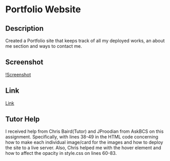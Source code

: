 # Portfolio Website

## Description

Created a Portfolio site that keeps track of all my deployed works, an about me section and ways to contact me.

## Screenshot

[!Screenshot](./portfolio_website.PNG)

## Link

[Link](https://lwalker107.github.io/week2_codingbootcamp/)

## Tutor Help

I received help from Chris Baird(Tutor) and JProodian from AskBCS on this assignment. Specifically, with lines 38-49
in the HTML code concerning how to make each individual image/card for the images and how to deploy the site
to a live server. Also, Chris helped me with the hover element and how to affect the opacity in style.css on lines
60-83.